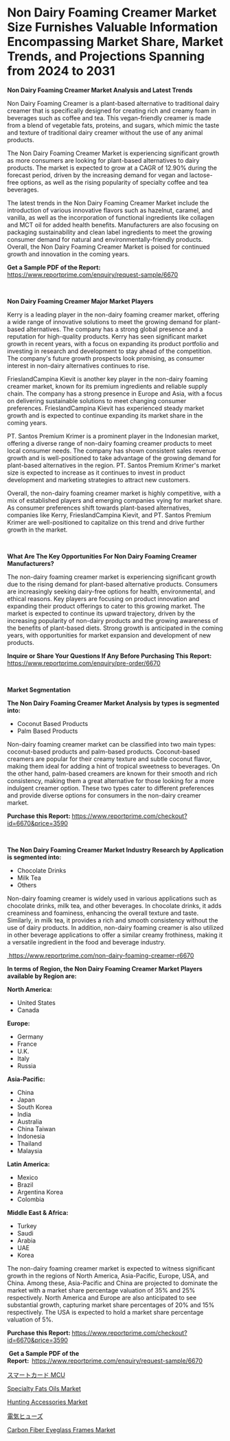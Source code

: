 <p><h1>Non Dairy Foaming Creamer Market Size Furnishes Valuable Information Encompassing Market Share, Market Trends, and Projections Spanning from 2024 to 2031</h1></p><p><strong>Non Dairy Foaming Creamer Market Analysis and Latest Trends</strong></p>
<p><p>Non Dairy Foaming Creamer is a plant-based alternative to traditional dairy creamer that is specifically designed for creating rich and creamy foam in beverages such as coffee and tea. This vegan-friendly creamer is made from a blend of vegetable fats, proteins, and sugars, which mimic the taste and texture of traditional dairy creamer without the use of any animal products.</p><p>The Non Dairy Foaming Creamer Market is experiencing significant growth as more consumers are looking for plant-based alternatives to dairy products. The market is expected to grow at a CAGR of 12.90% during the forecast period, driven by the increasing demand for vegan and lactose-free options, as well as the rising popularity of specialty coffee and tea beverages. </p><p>The latest trends in the Non Dairy Foaming Creamer Market include the introduction of various innovative flavors such as hazelnut, caramel, and vanilla, as well as the incorporation of functional ingredients like collagen and MCT oil for added health benefits. Manufacturers are also focusing on packaging sustainability and clean label ingredients to meet the growing consumer demand for natural and environmentally-friendly products. Overall, the Non Dairy Foaming Creamer Market is poised for continued growth and innovation in the coming years.</p></p>
<p><strong>Get a Sample PDF of the Report:&nbsp;</strong> <a href="https://www.reportprime.com/enquiry/request-sample/6670">https://www.reportprime.com/enquiry/request-sample/6670</a></p>
<p>&nbsp;</p>
<p><strong>Non Dairy Foaming Creamer Major Market Players</strong></p>
<p><p>Kerry is a leading player in the non-dairy foaming creamer market, offering a wide range of innovative solutions to meet the growing demand for plant-based alternatives. The company has a strong global presence and a reputation for high-quality products. Kerry has seen significant market growth in recent years, with a focus on expanding its product portfolio and investing in research and development to stay ahead of the competition. The company's future growth prospects look promising, as consumer interest in non-dairy alternatives continues to rise.</p><p>FrieslandCampina Kievit is another key player in the non-dairy foaming creamer market, known for its premium ingredients and reliable supply chain. The company has a strong presence in Europe and Asia, with a focus on delivering sustainable solutions to meet changing consumer preferences. FrieslandCampina Kievit has experienced steady market growth and is expected to continue expanding its market share in the coming years.</p><p>PT. Santos Premium Krimer is a prominent player in the Indonesian market, offering a diverse range of non-dairy foaming creamer products to meet local consumer needs. The company has shown consistent sales revenue growth and is well-positioned to take advantage of the growing demand for plant-based alternatives in the region. PT. Santos Premium Krimer's market size is expected to increase as it continues to invest in product development and marketing strategies to attract new customers.</p><p>Overall, the non-dairy foaming creamer market is highly competitive, with a mix of established players and emerging companies vying for market share. As consumer preferences shift towards plant-based alternatives, companies like Kerry, FrieslandCampina Kievit, and PT. Santos Premium Krimer are well-positioned to capitalize on this trend and drive further growth in the market.</p></p>
<p>&nbsp;</p>
<p><strong>What Are The Key Opportunities For Non Dairy Foaming Creamer Manufacturers?</strong></p>
<p><p>The non-dairy foaming creamer market is experiencing significant growth due to the rising demand for plant-based alternative products. Consumers are increasingly seeking dairy-free options for health, environmental, and ethical reasons. Key players are focusing on product innovation and expanding their product offerings to cater to this growing market. The market is expected to continue its upward trajectory, driven by the increasing popularity of non-dairy products and the growing awareness of the benefits of plant-based diets. Strong growth is anticipated in the coming years, with opportunities for market expansion and development of new products.</p></p>
<p><strong>Inquire or Share Your Questions If Any Before Purchasing This Report:</strong> <a href="https://www.reportprime.com/enquiry/pre-order/6670">https://www.reportprime.com/enquiry/pre-order/6670</a></p>
<p>&nbsp;</p>
<p><strong>Market Segmentation</strong></p>
<p><strong>The Non Dairy Foaming Creamer Market Analysis by types is segmented into:</strong></p>
<p><ul><li>Coconut Based Products</li><li>Palm Based Products</li></ul></p>
<p><p>Non-dairy foaming creamer market can be classified into two main types: coconut-based products and palm-based products. Coconut-based creamers are popular for their creamy texture and subtle coconut flavor, making them ideal for adding a hint of tropical sweetness to beverages. On the other hand, palm-based creamers are known for their smooth and rich consistency, making them a great alternative for those looking for a more indulgent creamer option. These two types cater to different preferences and provide diverse options for consumers in the non-dairy creamer market.</p></p>
<p><strong>Purchase this Report:&nbsp;</strong><a href="https://www.reportprime.com/checkout?id=6670&price=3590">https://www.reportprime.com/checkout?id=6670&price=3590</a></p>
<p>&nbsp;</p>
<p><strong>The Non Dairy Foaming Creamer Market Industry Research by Application is segmented into:</strong></p>
<p><ul><li>Chocolate Drinks</li><li>Milk Tea</li><li>Others</li></ul></p>
<p><p>Non-dairy foaming creamer is widely used in various applications such as chocolate drinks, milk tea, and other beverages. In chocolate drinks, it adds creaminess and foaminess, enhancing the overall texture and taste. Similarly, in milk tea, it provides a rich and smooth consistency without the use of dairy products. In addition, non-dairy foaming creamer is also utilized in other beverage applications to offer a similar creamy frothiness, making it a versatile ingredient in the food and beverage industry.</p></p>
<p><a href="https://www.reportprime.com/non-dairy-foaming-creamer-r6670">&nbsp;https://www.reportprime.com/non-dairy-foaming-creamer-r6670</a></p>
<p><strong>In terms of Region, the Non Dairy Foaming Creamer Market Players available by Region are:</strong></p>
<p>
    <p> <strong> North America: </strong>
        <ul>
            <li>United States</li>
            <li>Canada</li>
        </ul>
        </p> 
    <p> <strong> Europe: </strong>
        <ul>
            <li>Germany</li>
            <li>France</li>
            <li>U.K.</li>
            <li>Italy</li>
            <li>Russia</li>
        </ul>
        </p> 
    <p> <strong> Asia-Pacific: </strong>
        <ul>
            <li>China</li>
            <li>Japan</li>
            <li>South Korea</li>
            <li>India</li>
            <li>Australia</li>
            <li>China Taiwan</li>
            <li>Indonesia</li>
            <li>Thailand</li>
            <li>Malaysia</li>
        </ul>
        </p> 
    <p> <strong> Latin America: </strong>
        <ul>
            <li>Mexico</li>
            <li>Brazil</li>
            <li>Argentina Korea</li>
            <li>Colombia</li>
        </ul>
        </p> 
    <p> <strong> Middle East & Africa: </strong>
        <ul>
            <li>Turkey</li>
            <li>Saudi</li>
            <li>Arabia</li>
            <li>UAE</li>
            <li>Korea</li>
        </ul>
    </p>
    </p>
<p><p>The non-dairy foaming creamer market is expected to witness significant growth in the regions of North America, Asia-Pacific, Europe, USA, and China. Among these, Asia-Pacific and China are projected to dominate the market with a market share percentage valuation of 35% and 25% respectively. North America and Europe are also anticipated to see substantial growth, capturing market share percentages of 20% and 15% respectively. The USA is expected to hold a market share percentage valuation of 5%.</p></p>
<p><strong>Purchase this Report: </strong><a href="https://www.reportprime.com/checkout?id=6670&price=3590">https://www.reportprime.com/checkout?id=6670&price=3590</a></p>
<p>&nbsp;<strong>Get a Sample PDF of the Report:&nbsp;&nbsp;</strong><a href="https://www.reportprime.com/enquiry/request-sample/6670">https://www.reportprime.com/enquiry/request-sample/6670</a></p>
<p><strong></strong></p>
<p><p><a href="https://github.com/klon646/Market-Research-Report-List-1/blob/main/434546775407.md">スマートカード MCU</a></p><p><a href="https://github.com/EveKerluke2023/Market-Research-Report-List-1/blob/main/specialty-fats-oils-market.md">Specialty Fats Oils Market</a></p><p><a href="https://issuu.com/reportprime-2/docs/hunting-accessories-market-size-2030.pptx">Hunting Accessories Market</a></p><p><a href="https://github.com/EstaSprer20231/Market-Research-Report-List-1/blob/main/572743575406.md">電気ヒューズ</a></p><p><a href="https://issuu.com/reportprime-2/docs/carbon-fiber-eyeglass-frames-market-size-2030.pptx">Carbon Fiber Eyeglass Frames Market</a></p></p>
